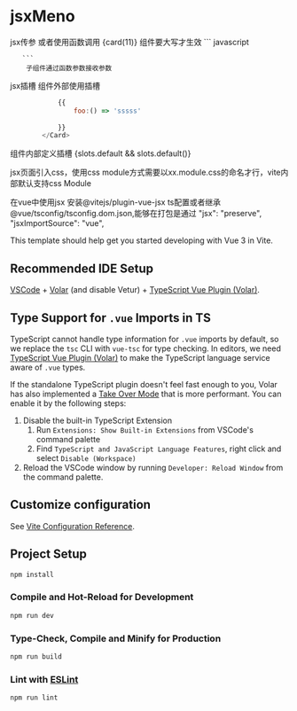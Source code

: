 # jsxMeno 

jsx传参
         或者使用函数调用 
        {card(11)} 
         组件要大写才生效 
       ``` javascript 
       <Card age={11} name="susu"></Card> 
       
       ```
        子组件通过函数参数接收参数
jsx插槽
组件外部使用插槽
``` javascript <Card age={11} name="susu" >
            {{
                foo:() => 'sssss'
                
            }}
        </Card>
 ```
组件内部定义插槽
 {slots.default && slots.default()}

jsx页面引入css，使用css module方式需要以xx.module.css的命名才行，vite内部默认支持css Module

在vue中使用jsx 安装@vitejs/plugin-vue-jsx
ts配置或者继承@vue/tsconfig/tsconfig.dom.json,能够在打包是通过
 "jsx": "preserve",
    "jsxImportSource": "vue",

This template should help get you started developing with Vue 3 in Vite.

## Recommended IDE Setup

[VSCode](https://code.visualstudio.com/) + [Volar](https://marketplace.visualstudio.com/items?itemName=Vue.volar) (and disable Vetur) + [TypeScript Vue Plugin (Volar)](https://marketplace.visualstudio.com/items?itemName=Vue.vscode-typescript-vue-plugin).

## Type Support for `.vue` Imports in TS

TypeScript cannot handle type information for `.vue` imports by default, so we replace the `tsc` CLI with `vue-tsc` for type checking. In editors, we need [TypeScript Vue Plugin (Volar)](https://marketplace.visualstudio.com/items?itemName=Vue.vscode-typescript-vue-plugin) to make the TypeScript language service aware of `.vue` types.

If the standalone TypeScript plugin doesn't feel fast enough to you, Volar has also implemented a [Take Over Mode](https://github.com/johnsoncodehk/volar/discussions/471#discussioncomment-1361669) that is more performant. You can enable it by the following steps:

1. Disable the built-in TypeScript Extension
    1) Run `Extensions: Show Built-in Extensions` from VSCode's command palette
    2) Find `TypeScript and JavaScript Language Features`, right click and select `Disable (Workspace)`
2. Reload the VSCode window by running `Developer: Reload Window` from the command palette.

## Customize configuration

See [Vite Configuration Reference](https://vitejs.dev/config/).

## Project Setup

```sh
npm install
```

### Compile and Hot-Reload for Development

```sh
npm run dev
```

### Type-Check, Compile and Minify for Production

```sh
npm run build
```

### Lint with [ESLint](https://eslint.org/)

```sh
npm run lint
```
